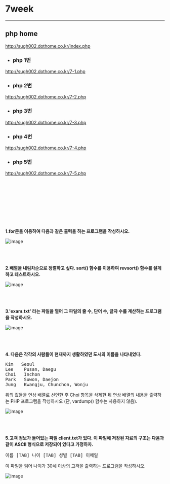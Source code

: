 # 7week

---

## php home
http://sugh002.dothome.co.kr/index.php


- ### php 1번
http://sugh002.dothome.co.kr/7-1.php
- ### php 2번
http://sugh002.dothome.co.kr/7-2.php
- ### php 3번
http://sugh002.dothome.co.kr/7-3.php
- ### php 4번
http://sugh002.dothome.co.kr/7-4.php
- ### php 5번
http://sugh002.dothome.co.kr/7-5.php

<br><br><br><br><br><br><br><br>

**1.for문을 이용하여 다음과 같은 출력을 하는 프로그램을 작성하시오.** <br>

![image](https://github.com/yeeunnnnn/2023_web/assets/137869912/1bd300b1-358f-4d79-99cc-486732ffbc10)<br><br><br><br>

**2.배열을 내림차순으로 정렬하고 싶다. sort() 함수를 이용하여 revsort() 함수를 설계하고 테스트하시오.** <br>

![image](https://github.com/yeeunnnnn/2023_web/assets/137869912/ebd20f04-b103-41aa-9592-43ff554ea7ad)<br><br><br><br>

**3.'exam.txt' 라는 파일을 열어 그 파일의 줄 수, 단어 수, 글자 수를 계산하는 프로그램을 작성하시오.** <br>

![image](https://github.com/yeeunnnnn/2023_web/assets/137869912/b4326bae-047c-40b5-97d6-9ff938fcfa37)<br><br><br><br>

**4. 다음은 각각의 사람들이 현재까지 생활하였던 도시의 이름을 나타내었다.**<br>
<pre>
Kim   Seoul
Lee    Pusan, Daegu
Choi   Inchon
Park   Suwon, Daejon
Jung   Kwangju, Chunchon, Wonju
</pre>

위의 값들을 연상 배열로 선언한 후 Choi 항목을 삭제한 뒤 연상 배열의 내용을 출력하는 PHP 프로그램을 작성하시오 (단, vardump() 함수는 사용하지 않음).<br>

![image](https://github.com/yeeunnnnn/2023_web/assets/137869912/6c1c8a59-d3e6-46b1-95d0-61429bb531fd)<br><br><br><br>

**5.고객 정보가 들어있는 파일 client.txt가 있다. 이 파일에 저장된 자료의 구조는 다음과 같이 ASCII 형식으로 저장되어 있다고 가정하자.**<br>
<pre>
이름 [TAB] 나이 [TAB] 성별 [TAB] 이메일
</pre>
이 파일을 읽어 나이가 30세 이상의 고객을 출력하는 프로그램을 작성하시오.<br>

![image](https://github.com/yeeunnnnn/2023_web/assets/137869912/a663158a-b54c-4906-a812-a18e8b3fc525)<br><br><br><br>